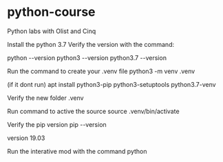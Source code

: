 # python-course
Python labs with Olist and Cinq

Install the python 3.7
Verify the version with the command:

python --version
python3 --version
python3.7 --version

Run the command to create your .venv file
python3 -m venv .venv  

(if it dont run)
apt install python3-pip python3-setuptools python3.7-venv

Verify the new folder .venv

Run command to active the source
source .venv/bin/activate 

Verify the pip version
pip --version

version 19.03

Run the interative mod with the command
python
